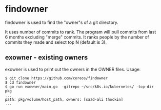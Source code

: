 # findowner

findowner is used to find the "owner"s of a git directory.

It uses number of commits to rank. The program will pull commits from last 6 months excluding "merge" commits. It ranks people by the number of commits they made and select top N (default is 3).

## exowner - existing owners

exowner is used to print out the owners in the OWNER files. Usage:

```
$ git clone https://github.com/coreos/findowner
$ cd findowner
$ go run exowner/main.go  -gitrepo ~/src/k8s.io/kubernetes/ -top-dir pkg
...
path: pkg/volume/host_path, owners: [saad-ali thockin]
...
```
